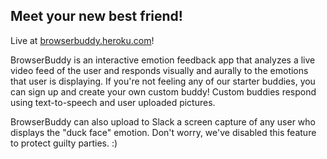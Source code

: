 ## Meet your new best friend!
Live at [browserbuddy.heroku.com](http://browserbuddy.heroku.com)!

BrowserBuddy is an interactive emotion feedback app that analyzes a live video feed of the user and responds visually and aurally to the emotions that user is displaying. If you're not feeling any of our starter buddies, you can sign up and create your own custom buddy! Custom buddies respond using text-to-speech and user uploaded pictures.

BrowserBuddy can also upload to Slack a screen capture of any user who displays the "duck face" emotion. Don't worry, we've disabled this feature to protect guilty parties. :)
